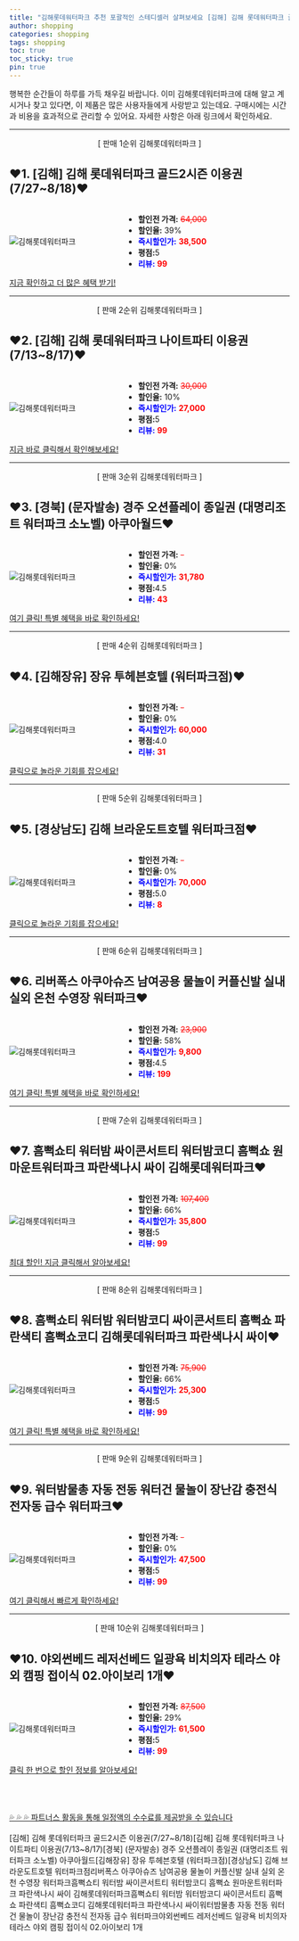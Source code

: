 ```yaml
---
title: "김해롯데워터파크 추천 포괄적인 스테디셀러 살펴보세요 [김해] 김해 롯데워터파크 골드2시즌 이용권(7/27~8/18)"
author: shopping
categories: shopping
tags: shopping
toc: true
toc_sticky: true
pin: true
---
```

행복한 순간들이 하루를 가득 채우길 바랍니다. 이미 김해롯데워터파크에 대해 알고 계시거나 찾고 있다면, 이 제품은 많은 사용자들에게 사랑받고 있는데요. 구매시에는 시간과 비용을 효과적으로 관리할 수 있어요. 자세한 사항은 아래 링크에서 확인하세요.

---
<p class="toplist" style="margin: 0 auto; display: block; width: fit-content;">[ 판매 1순위 김해롯데워터파크 ]</p>

<h2><strong>❤️1. [김해] 김해 롯데워터파크 골드2시즌 이용권(7/27~8/18)❤️</strong></h2>

<div style="display: flex; align-items: center;">
    <div style="flex: 0.4;">
        <img src="https://thumbnail9.coupangcdn.com/thumbnails/remote/230x230ex/image/travel_reactor/travelSeller/common/A00186206/ce652c79-f9bc-4249-81c7-08ee75f8d9d1.jpg" alt="김해롯데워터파크" style="max-width: 100%;">
    </div>
    <div style="flex: 0.6; margin-left: 10px;">
        <ul>
            <li><strong>할인전 가격:</strong> <del style="color: red;">64,000</del></li>
            <li><strong>할인율:</strong> 39%</li>
            <li><span style='color:blue'><strong>즉시할인가:</strong></span> <span style='color:red'><strong>38,500</strong></span></li>
            <li><strong>평점:</strong>5</li>
            <li><span style='color:blue'><strong>리뷰:</strong></span> <span style='color:red'><strong>99</strong></span></li>
        </ul>
    </div>
</div>
<div class="center">
    <a href="https://link.coupang.com/re/AFFTDP?lptag=AF9450613&subid=githubio&pageKey=10000010667509&traceid=V0-153&itemId=None&vendorItemId=None" class="myButton">
        지금 확인하고 더 많은 혜택 받기!
    </a>
</div>


---
<p class="toplist" style="margin: 0 auto; display: block; width: fit-content;">[ 판매 2순위 김해롯데워터파크 ]</p>

<h2><strong>❤️2. [김해] 김해 롯데워터파크 나이트파티 이용권(7/13~8/17)❤️</strong></h2>

<div style="display: flex; align-items: center;">
    <div style="flex: 0.4;">
        <img src="https://thumbnail7.coupangcdn.com/thumbnails/remote/230x230ex/image/travel_reactor/travelSeller/common/A00186206/d44aea57-4172-4199-bd4f-251e39e569d6.jpg" alt="김해롯데워터파크" style="max-width: 100%;">
    </div>
    <div style="flex: 0.6; margin-left: 10px;">
        <ul>
            <li><strong>할인전 가격:</strong> <del style="color: red;">30,000</del></li>
            <li><strong>할인율:</strong> 10%</li>
            <li><span style='color:blue'><strong>즉시할인가:</strong></span> <span style='color:red'><strong>27,000</strong></span></li>
            <li><strong>평점:</strong>5</li>
            <li><span style='color:blue'><strong>리뷰:</strong></span> <span style='color:red'><strong>99</strong></span></li>
        </ul>
    </div>
</div>
<div class="center">
    <a href="https://link.coupang.com/re/AFFTDP?lptag=AF9450613&subid=githubio&pageKey=10000010656876&traceid=V0-153&itemId=None&vendorItemId=None" class="myButton">
        지금 바로 클릭해서 확인해보세요!
    </a>
</div>


---
<p class="toplist" style="margin: 0 auto; display: block; width: fit-content;">[ 판매 3순위 김해롯데워터파크 ]</p>

<h2><strong>❤️3. [경북] (문자발송) 경주 오션플레이 종일권 (대명리조트 워터파크 소노벨) 아쿠아월드❤️</strong></h2>

<div style="display: flex; align-items: center;">
    <div style="flex: 0.4;">
        <img src="https://thumbnail6.coupangcdn.com/thumbnails/remote/230x230ex/image/travel_reactor/travelSeller/common/A00186565/1b06ae82-ed2b-4f41-b523-f87e404bc6d0.jpg" alt="김해롯데워터파크" style="max-width: 100%;">
    </div>
    <div style="flex: 0.6; margin-left: 10px;">
        <ul>
            <li><strong>할인전 가격:</strong> <del style="color: red;">-</del></li>
            <li><strong>할인율:</strong> 0%</li>
            <li><span style='color:blue'><strong>즉시할인가:</strong></span> <span style='color:red'><strong>31,780</strong></span></li>
            <li><strong>평점:</strong>4.5</li>
            <li><span style='color:blue'><strong>리뷰:</strong></span> <span style='color:red'><strong>43</strong></span></li>
        </ul>
    </div>
</div>
<div class="center">
    <a href="https://link.coupang.com/re/AFFTDP?lptag=AF9450613&subid=githubio&pageKey=10000000676727&traceid=V0-153&itemId=None&vendorItemId=None" class="myButton">
        여기 클릭! 특별 혜택을 바로 확인하세요!
    </a>
</div>


---
<p class="toplist" style="margin: 0 auto; display: block; width: fit-content;">[ 판매 4순위 김해롯데워터파크 ]</p>

<h2><strong>❤️4. [김해장유] 장유 투헤븐호텔 (워터파크점)❤️</strong></h2>

<div style="display: flex; align-items: center;">
    <div style="flex: 0.4;">
        <img src="https://thumbnail8.coupangcdn.com/thumbnails/remote/230x230ex/image/travel_reactor/travelSeller/motel/A00155894/afccfa46-2520-4716-8fd2-44327f45a59f.jpg" alt="김해롯데워터파크" style="max-width: 100%;">
    </div>
    <div style="flex: 0.6; margin-left: 10px;">
        <ul>
            <li><strong>할인전 가격:</strong> <del style="color: red;">-</del></li>
            <li><strong>할인율:</strong> 0%</li>
            <li><span style='color:blue'><strong>즉시할인가:</strong></span> <span style='color:red'><strong>60,000</strong></span></li>
            <li><strong>평점:</strong>4.0</li>
            <li><span style='color:blue'><strong>리뷰:</strong></span> <span style='color:red'><strong>31</strong></span></li>
        </ul>
    </div>
</div>
<div class="center">
    <a href="https://link.coupang.com/re/AFFTDP?lptag=AF9450613&subid=githubio&pageKey=144912537&traceid=V0-153&itemId=None&vendorItemId=None" class="myButton">
        클릭으로 놀라운 기회를 잡으세요!
    </a>
</div>


---
<p class="toplist" style="margin: 0 auto; display: block; width: fit-content;">[ 판매 5순위 김해롯데워터파크 ]</p>

<h2><strong>❤️5. [경상남도] 김해 브라운도트호텔 워터파크점❤️</strong></h2>

<div style="display: flex; align-items: center;">
    <div style="flex: 0.4;">
        <img src="https://thumbnail8.coupangcdn.com/thumbnails/remote/230x230ex/image/travel_reactor/travelConnect/hotel/A00160447/2e481923-fd19-494c-8899-6cb3b755cd7a.jpg" alt="김해롯데워터파크" style="max-width: 100%;">
    </div>
    <div style="flex: 0.6; margin-left: 10px;">
        <ul>
            <li><strong>할인전 가격:</strong> <del style="color: red;">-</del></li>
            <li><strong>할인율:</strong> 0%</li>
            <li><span style='color:blue'><strong>즉시할인가:</strong></span> <span style='color:red'><strong>70,000</strong></span></li>
            <li><strong>평점:</strong>5.0</li>
            <li><span style='color:blue'><strong>리뷰:</strong></span> <span style='color:red'><strong>8</strong></span></li>
        </ul>
    </div>
</div>
<div class="center">
    <a href="https://link.coupang.com/re/AFFTDP?lptag=AF9450613&subid=githubio&pageKey=10000000570206&traceid=V0-153&itemId=None&vendorItemId=None" class="myButton">
        클릭으로 놀라운 기회를 잡으세요!
    </a>
</div>


---
<p class="toplist" style="margin: 0 auto; display: block; width: fit-content;">[ 판매 6순위 김해롯데워터파크 ]</p>

<h2><strong>❤️6. 리버폭스 아쿠아슈즈 남여공용 물놀이 커플신발 실내 실외 온천 수영장 워터파크❤️</strong></h2>

<div style="display: flex; align-items: center;">
    <div style="flex: 0.4;">
        <img src="https://thumbnail9.coupangcdn.com/thumbnails/remote/230x230ex/image/vendor_inventory/1a33/ab5b680ace4fa7e48dea8f19fe58c874532375c5521582a5a7c87ba1be8c.png" alt="김해롯데워터파크" style="max-width: 100%;">
    </div>
    <div style="flex: 0.6; margin-left: 10px;">
        <ul>
            <li><strong>할인전 가격:</strong> <del style="color: red;">23,900</del></li>
            <li><strong>할인율:</strong> 58%</li>
            <li><span style='color:blue'><strong>즉시할인가:</strong></span> <span style='color:red'><strong>9,800</strong></span></li>
            <li><strong>평점:</strong>4.5</li>
            <li><span style='color:blue'><strong>리뷰:</strong></span> <span style='color:red'><strong>199</strong></span></li>
        </ul>
    </div>
</div>
<div class="center">
    <a href="https://selin100587001.github.io?lptag=AF9450613&subid=githubio&pageKey=7332623854&traceid=V0-153&itemId=18828580736&vendorItemId=85958701798" class="myButton">
        여기 클릭! 특별 혜택을 바로 확인하세요!
    </a>
</div>


---
<p class="toplist" style="margin: 0 auto; display: block; width: fit-content;">[ 판매 7순위 김해롯데워터파크 ]</p>

<h2><strong>❤️7. 흠뻑쇼티 워터밤 싸이콘서트티 워터밤코디 흠뻑쇼 원마운트워터파크 파란색나시 싸이 김해롯데워터파크❤️</strong></h2>

<div style="display: flex; align-items: center;">
    <div style="flex: 0.4;">
        <img src="https://thumbnail10.coupangcdn.com/thumbnails/remote/230x230ex/image/vendor_inventory/2db9/f401a43c2d81c5226e98b696b8f0adc20ae6db29eded2f140f7b9db7ac27.jpg" alt="김해롯데워터파크" style="max-width: 100%;">
    </div>
    <div style="flex: 0.6; margin-left: 10px;">
        <ul>
            <li><strong>할인전 가격:</strong> <del style="color: red;">107,400</del></li>
            <li><strong>할인율:</strong> 66%</li>
            <li><span style='color:blue'><strong>즉시할인가:</strong></span> <span style='color:red'><strong>35,800</strong></span></li>
            <li><strong>평점:</strong>5</li>
            <li><span style='color:blue'><strong>리뷰:</strong></span> <span style='color:red'><strong>99</strong></span></li>
        </ul>
    </div>
</div>
<div class="center">
    <a href="https://selin100587001.github.io?lptag=AF9450613&subid=githubio&pageKey=6643851524&traceid=V0-153&itemId=15197471152&vendorItemId=82418605834" class="myButton">
        최대 할인! 지금 클릭해서 알아보세요!
    </a>
</div>


---
<p class="toplist" style="margin: 0 auto; display: block; width: fit-content;">[ 판매 8순위 김해롯데워터파크 ]</p>

<h2><strong>❤️8. 흠뻑쇼티 워터밤 워터밤코디 싸이콘서트티 흠뻑쇼 파란색티 흠뻑쇼코디 김해롯데워터파크 파란색나시 싸이❤️</strong></h2>

<div style="display: flex; align-items: center;">
    <div style="flex: 0.4;">
        <img src="https://thumbnail10.coupangcdn.com/thumbnails/remote/230x230ex/image/vendor_inventory/7d22/052fda27449b2996f07226016e4235638229008931bdff6bb37926544d33.jpg" alt="김해롯데워터파크" style="max-width: 100%;">
    </div>
    <div style="flex: 0.6; margin-left: 10px;">
        <ul>
            <li><strong>할인전 가격:</strong> <del style="color: red;">75,900</del></li>
            <li><strong>할인율:</strong> 66%</li>
            <li><span style='color:blue'><strong>즉시할인가:</strong></span> <span style='color:red'><strong>25,300</strong></span></li>
            <li><strong>평점:</strong>5</li>
            <li><span style='color:blue'><strong>리뷰:</strong></span> <span style='color:red'><strong>99</strong></span></li>
        </ul>
    </div>
</div>
<div class="center">
    <a href="https://selin100587001.github.io?lptag=AF9450613&subid=githubio&pageKey=6643864336&traceid=V0-153&itemId=15197543238&vendorItemId=82418678244" class="myButton">
        여기 클릭! 특별 혜택을 바로 확인하세요!
    </a>
</div>


---
<p class="toplist" style="margin: 0 auto; display: block; width: fit-content;">[ 판매 9순위 김해롯데워터파크 ]</p>

<h2><strong>❤️9. 워터밤물총 자동 전동 워터건 물놀이 장난감 충전식 전자동 급수 워터파크❤️</strong></h2>

<div style="display: flex; align-items: center;">
    <div style="flex: 0.4;">
        <img src="https://thumbnail9.coupangcdn.com/thumbnails/remote/230x230ex/image/vendor_inventory/89e5/eadf8953d0ed2fe219fba94e68e1f7e531adf8fc12cb133953a5ae983ce6.jpg" alt="김해롯데워터파크" style="max-width: 100%;">
    </div>
    <div style="flex: 0.6; margin-left: 10px;">
        <ul>
            <li><strong>할인전 가격:</strong> <del style="color: red;">-</del></li>
            <li><strong>할인율:</strong> 0%</li>
            <li><span style='color:blue'><strong>즉시할인가:</strong></span> <span style='color:red'><strong>47,500</strong></span></li>
            <li><strong>평점:</strong>5</li>
            <li><span style='color:blue'><strong>리뷰:</strong></span> <span style='color:red'><strong>99</strong></span></li>
        </ul>
    </div>
</div>
<div class="center">
    <a href="https://selin100587001.github.io?lptag=AF9450613&subid=githubio&pageKey=8213497020&traceid=V0-153&itemId=23584475298&vendorItemId=90610362703" class="myButton">
        여기 클릭해서 빠르게 확인하세요!
    </a>
</div>


---
<p class="toplist" style="margin: 0 auto; display: block; width: fit-content;">[ 판매 10순위 김해롯데워터파크 ]</p>

<h2><strong>❤️10. 야외썬베드 레저선베드 일광욕 비치의자 테라스 야외 캠핑 접이식 02.아이보리 1개❤️</strong></h2>

<div style="display: flex; align-items: center;">
    <div style="flex: 0.4;">
        <img src="https://thumbnail6.coupangcdn.com/thumbnails/remote/230x230ex/image/vendor_inventory/b44c/65599219c7a12276f545c35c73eff29b5fd9ea03b8618bdad6338c4133bd.png" alt="김해롯데워터파크" style="max-width: 100%;">
    </div>
    <div style="flex: 0.6; margin-left: 10px;">
        <ul>
            <li><strong>할인전 가격:</strong> <del style="color: red;">87,500</del></li>
            <li><strong>할인율:</strong> 29%</li>
            <li><span style='color:blue'><strong>즉시할인가:</strong></span> <span style='color:red'><strong>61,500</strong></span></li>
            <li><strong>평점:</strong>5</li>
            <li><span style='color:blue'><strong>리뷰:</strong></span> <span style='color:red'><strong>99</strong></span></li>
        </ul>
    </div>
</div>
<div class="center">
    <a href="https://selin100587001.github.io?lptag=AF9450613&subid=githubio&pageKey=8204503720&traceid=V0-153&itemId=23529621071&vendorItemId=90555934060" class="myButton">
        클릭 한 번으로 할인 정보를 알아보세요!
    </a>
</div>

<br><br><br>[💦 💦 💦 파트너스 활동을 통해 일정액의 수수료를 제공받을 수 있습니다](https://link.coupang.com/a/bcpT2c)<br><br>[김해] 김해 롯데워터파크 골드2시즌 이용권(7/27~8/18)[김해] 김해 롯데워터파크 나이트파티 이용권(7/13~8/17)[경북] (문자발송) 경주 오션플레이 종일권 (대명리조트 워터파크 소노벨) 아쿠아월드[김해장유] 장유 투헤븐호텔 (워터파크점)[경상남도] 김해 브라운도트호텔 워터파크점리버폭스 아쿠아슈즈 남여공용 물놀이 커플신발 실내 실외 온천 수영장 워터파크흠뻑쇼티 워터밤 싸이콘서트티 워터밤코디 흠뻑쇼 원마운트워터파크 파란색나시 싸이 김해롯데워터파크흠뻑쇼티 워터밤 워터밤코디 싸이콘서트티 흠뻑쇼 파란색티 흠뻑쇼코디 김해롯데워터파크 파란색나시 싸이워터밤물총 자동 전동 워터건 물놀이 장난감 충전식 전자동 급수 워터파크야외썬베드 레저선베드 일광욕 비치의자 테라스 야외 캠핑 접이식 02.아이보리 1개
